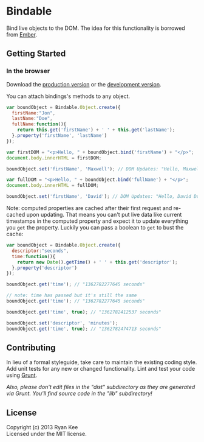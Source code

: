 # Bindable

Bind live objects to the DOM. The idea for this functionality is borrowed from
[Ember](https://github.com/emberjs/ember.js).

## Getting Started

### In the browser
Download the [production version][min] or the [development version][max].

[min]: https://raw.github.com/ryankee/bindable/master/dist/bindable.min.js
[max]: https://raw.github.com/ryankee/bindable/master/dist/bindable.js

You can attach bindings's methods to any object.

```javascript
var boundObject = Bindable.Object.create({
  firstName:"Jon",
  lastName:"Doe",
  fullName:function(){
    return this.get('firstName') + ' ' + this.get('lastName');
  }.property('firstName', 'lastName')
});

var firstDOM = "<p>Hello, " + boundObject.bind('firstName') + "</p>";
document.body.innerHTML = firstDOM;

boundObject.set('firstName', 'Maxwell'); // DOM Updates: "Hello, Maxwell"

var fullDOM = "<p>Hello, " + boundObject.bind('fullName') + "</p>";
document.body.innerHTML = fullDOM;

boundObject.set('firstName', 'David'); // DOM Updates: "Hello, David Doe"
```

Note: computed properties are cached after their first request and re-cached
upon updating. That means you can't put live data like current timestamps in the
computed property and expect it to update everything you `get` the property.
Luckily you can pass a boolean to `get` to bust the cache:

```javascript
var boundObject = Bindable.Object.create({
  descriptor:"seconds",
  time:function(){
    return new Date().getTime() + ' ' + this.get('descriptor');
  }.property('descriptor')
});

boundObject.get('time'); // "1362782277645 seconds"

// note: time has passed but it's still the same
boundObject.get('time'); // "1362782277645 seconds"

boundObject.get('time', true); // "1362782412537 seconds"

boundObject.set('descriptor', 'minutes');
boundObject.get('time', true); // "1362782474713 seconds"
```

## Contributing
In lieu of a formal styleguide, take care to maintain the existing coding style. Add unit tests for any new or changed functionality. Lint and test your code using [Grunt](http://gruntjs.com/).

_Also, please don't edit files in the "dist" subdirectory as they are generated via Grunt. You'll find source code in the "lib" subdirectory!_

## License
Copyright (c) 2013 Ryan Kee  
Licensed under the MIT license.
